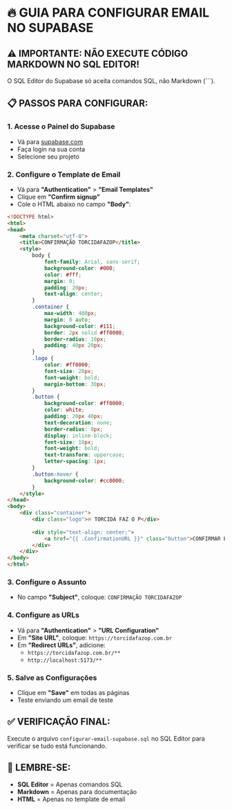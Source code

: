 # 🔥 GUIA PARA CONFIGURAR EMAIL NO SUPABASE

## ⚠️ IMPORTANTE: NÃO EXECUTE CÓDIGO MARKDOWN NO SQL EDITOR!

O SQL Editor do Supabase só aceita comandos SQL, não Markdown (```).

## 📋 PASSOS PARA CONFIGURAR:

### 1. **Acesse o Painel do Supabase**
- Vá para [supabase.com](https://supabase.com)
- Faça login na sua conta
- Selecione seu projeto

### 2. **Configure o Template de Email**
- Vá para **"Authentication"** > **"Email Templates"**
- Clique em **"Confirm signup"**
- Cole o HTML abaixo no campo **"Body"**:

```html
<!DOCTYPE html>
<html>
<head>
    <meta charset="utf-8">
    <title>CONFIRMAÇÃO TORCIDAFAZOP</title>
    <style>
        body { 
            font-family: Arial, sans-serif; 
            background-color: #000; 
            color: #fff; 
            margin: 0; 
            padding: 20px; 
            text-align: center;
        }
        .container { 
            max-width: 400px; 
            margin: 0 auto; 
            background-color: #111; 
            border: 2px solid #ff0000; 
            border-radius: 10px; 
            padding: 40px 20px; 
        }
        .logo { 
            color: #ff0000; 
            font-size: 28px; 
            font-weight: bold; 
            margin-bottom: 30px;
        }
        .button { 
            background-color: #ff0000; 
            color: white; 
            padding: 20px 40px; 
            text-decoration: none; 
            border-radius: 8px; 
            display: inline-block; 
            font-size: 18px;
            font-weight: bold;
            text-transform: uppercase;
            letter-spacing: 1px;
        }
        .button:hover {
            background-color: #cc0000;
        }
    </style>
</head>
<body>
    <div class="container">
        <div class="logo">🔥 TORCIDA FAZ O P</div>
        
        <div style="text-align: center;">
            <a href="{{ .ConfirmationURL }}" class="button">CONFIRMAR E-MAIL</a>
        </div>
    </div>
</body>
</html>
```

### 3. **Configure o Assunto**
- No campo **"Subject"**, coloque: `CONFIRMAÇÃO TORCIDAFAZOP`

### 4. **Configure as URLs**
- Vá para **"Authentication"** > **"URL Configuration"**
- Em **"Site URL"**, coloque: `https://torcidafazop.com.br`
- Em **"Redirect URLs"**, adicione:
  - `https://torcidafazop.com.br/**`
  - `http://localhost:5173/**`

### 5. **Salve as Configurações**
- Clique em **"Save"** em todas as páginas
- Teste enviando um email de teste

## ✅ VERIFICAÇÃO FINAL:

Execute o arquivo `configurar-email-supabase.sql` no SQL Editor para verificar se tudo está funcionando.

## 🚨 LEMBRE-SE:

- **SQL Editor** = Apenas comandos SQL
- **Markdown** = Apenas para documentação
- **HTML** = Apenas no template de email
